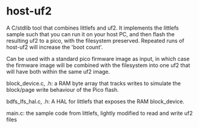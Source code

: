 # host-uf2

A C/stdlib tool that combines littlefs and uf2. It implements the littlefs sample such that you can run it on your host PC, and then flash the resulting uf2 to a pico, with the filesystem preserved. Repeated runs of host-uf2 will increase the 'boot count'.

Can be used with a standard pico firmware image as input, in which case the firmware image will be combined with the filesystem into one uf2 that will have both within the same uf2 image.


block_device.c, .h: a RAM byte array that tracks writes to simulate the block/page write behaviour of the Pico flash.

bdfs_lfs_hal.c, .h: A HAL for littlefs that exposes the RAM block_device.

main.c: the sample code from littlefs, lightly modified to read and write uf2 files
